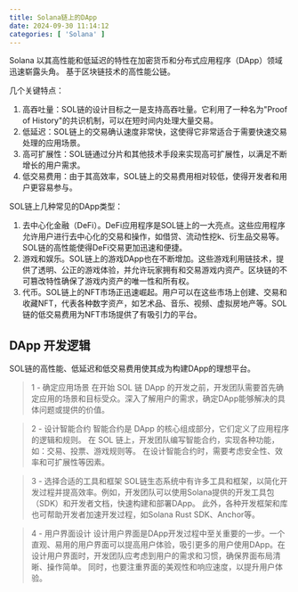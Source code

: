 ```yaml
---
title: Solana链上的DApp
date: 2024-09-30 11:14:12
categories: [ 'Solana' ]
---
```


Solana 以其高性能和低延迟的特性在加密货币和分布式应用程序（DApp）领域迅速崭露头角。
基于区块链技术的高性能公链。

几个关键特点：

1. 高吞吐量：SOL链的设计目标之一是支持高吞吐量。它利用了一种名为"Proof of History"的共识机制，可以在短时间内处理大量交易。
2. 低延迟：SOL链上的交易确认速度非常快，这使得它非常适合于需要快速交易处理的应用场景。
3. 高可扩展性：SOL链通过分片和其他技术手段来实现高可扩展性，以满足不断增长的用户需求。
4. 低交易费用：由于其高效率，SOL链上的交易费用相对较低，使得开发者和用户更容易参与。

SOL链上几种常见的DApp类型：

1. 去中心化金融（DeFi）。DeFi应用程序是SOL链上的一大亮点。这些应用程序允许用户进行去中心化的交易和操作，如借贷、流动性挖k、衍生品交易等。SOL链的高性能使得DeFi交易更加迅速和便捷。
2. 游戏和娱乐。SOL链上的游戏DApp也在不断增加。这些游戏利用链技术，提供了透明、公正的游戏体验，并允许玩家拥有和交易游戏内资产。区块链的不可篡改特性确保了游戏内资产的唯一性和所有权。
3. 代币。SOL链上的NFT市场正迅速崛起。用户可以在这些市场上创建、交易和收藏NFT，代表各种数字资产，如艺术品、音乐、视频、虚拟房地产等。SOL链的低交易费用为NFT市场提供了有吸引力的平台。

## DApp 开发逻辑

SOL链的高性能、低延迟和低交易费用使其成为构建DApp的理想平台。 

> 1 - 确定应用场景
> 在开始 SOL 链 DApp 的开发之前，开发团队需要首先确定应用的场景和目标受众。深入了解用户的需求，确定DApp能够解决的具体问题或提供的价值。

> 2 - 设计智能合约
> 智能合约是 DApp 的核心组成部分，它们定义了应用程序的逻辑和规则。
> 在 SOL 链上，开发团队编写智能合约，实现各种功能，如：交易、投票、游戏规则等。
> 在设计智能合约时，需要考虑安全性、效率和可扩展性等因素。

> 3 - 选择合适的工具和框架
> SOL链生态系统中有许多工具和框架，以简化开发过程并提高效率。例如，开发团队可以使用Solana提供的开发工具包（SDK）和开发者文档，快速构建和部署DApp。
> 此外，各种开发框架和库也可帮助开发者加速开发过程，如Solana Rust SDK、Anchor等。 

> 4 - 用户界面设计
> 设计用户界面是DApp开发过程中至关重要的一步。一个直观、易用的用户界面可以提高用户体验，吸引更多的用户使用DApp。在设计用户界面时，开发团队应考虑到用户的需求和习惯，确保界面布局清晰、操作简单。
> 同时，也要注重界面的美观性和响应速度，以提升用户体验。
